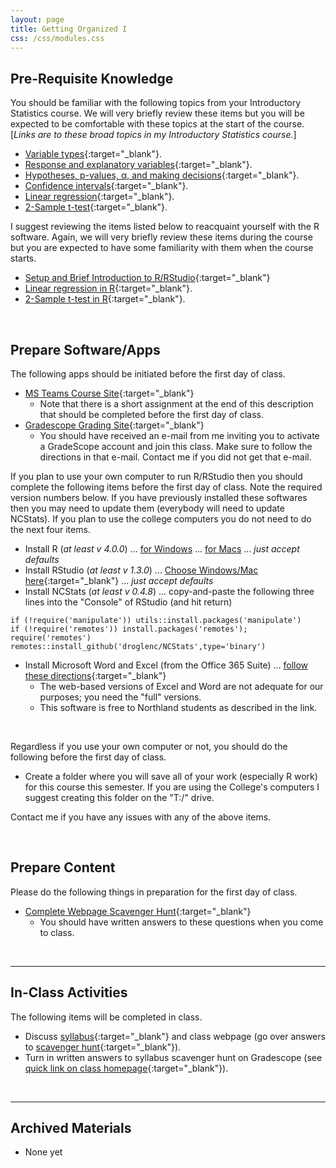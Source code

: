 ```yaml
---
layout: page
title: Getting Organized I
css: /css/modules.css
---
```


## Pre-Requisite Knowledge
You should be familiar with the following topics from your Introductory Statistics course. We will very briefly review these items but you will be expected to be comfortable with these topics at the start of the course. [*Links are to these broad topics in my Introductory Statistics course.*]

* [Variable types](http://derekogle.com/NCMTH107/modules/FoundationalDefns.html){:target="_blank"}.
* [Response and explanatory variables](http://derekogle.com/NCMTH107/modules/DataProduction.html){:target="_blank"}.
* [Hypotheses, p-values, &alpha;, and making decisions](http://derekogle.com/NCMTH107/modules/HypTesting1.html){:target="_blank"}.
* [Confidence intervals](http://derekogle.com/NCMTH107/modules/ConfRegions1.html){:target="_blank"}.
* [Linear regression](http://derekogle.com/NCMTH107/modules/LinearRegression.html){:target="_blank"}.
* [2-Sample t-test](http://derekogle.com/NCMTH107/modules/2Samplet.html){:target="_blank"}.

I suggest reviewing the items listed below to reacquaint yourself with the R software. Again, we will very briefly review these items during the course but you are expected to have some familiarity with them when the course starts.

* [Setup and Brief Introduction to R/RStudio](http://derekogle.com/NCMTH107/modules/RStart.html){:target="_blank"}
* [Linear regression in R](http://derekogle.com/NCMTH107/modules/RRegression.html){:target="_blank"}.
* [2-Sample t-test in R](http://derekogle.com/NCMTH107/modules/Rttests.html){:target="_blank"}.

&nbsp;

## Prepare Software/Apps
The following apps should be initiated before the first day of class.

* [MS Teams Course Site](resources/MSTeams_Intro){:target="_blank"}
    * Note that there is a short assignment at the end of this description that should  be completed before the first day of class.
* [Gradescope Grading Site](resources/Gradescope_Intro){:target="_blank"}
    * You should have received an e-mail from me inviting you to activate a GradeScope account and join this class. Make sure to follow the directions in that e-mail. Contact me if you did not get that e-mail.

If you plan to use your own computer to run R/RStudio then you should complete the following items before the first day of class. Note the required version numbers below. If you have previously installed these softwares then you may need to update them (everybody will need to update NCStats). If you plan to use the college computers you do not need to do the next four items.

* Install R (*at least v 4.0.0*) ... [for Windows](https://cran.r-project.org/bin/windows/base/R-4.0.3-win.exe) ... [for Macs](https://cran.r-project.org/bin/macosx/R-4.0.3.pkg) ... *just accept defaults*
* Install RStudio (*at least v 1.3.0*) ... [Choose Windows/Mac here](https://rstudio.com/products/rstudio/download/#download){:target="_blank"} ... *just accept defaults*
* Install NCStats (*at least v 0.4.8*) ... copy-and-paste the following three lines into the "Console" of RStudio (and hit return)

```
if (!require('manipulate')) utils::install.packages('manipulate')
if (!require('remotes')) install.packages('remotes'); require('remotes')
remotes::install_github('droglenc/NCStats',type='binary')
```

* Install Microsoft Word and Excel (from the Office 365 Suite) ... [follow these directions](https://my.northland.edu/campus-life/campus-services/technology/#accessing-installing-office-365){:target="_blank"}
    * The web-based versions of Excel and Word are not adequate for our purposes; you need the "full" versions.
    * This software is free to Northland students as described in the link.

<br>

Regardless if you use your own computer or not, you should do the following before the first day of class.

* Create a folder where you will save all of your work (especially R work) for this course this semester. If you are using the College's computers I suggest creating this folder on the "T:/" drive.

Contact me if you have any issues with any of the above items.

&nbsp;

## Prepare Content
Please do the following things in preparation for the first day of class.

* [Complete Webpage Scavenger Hunt](prep/GetOrganized_Hunt){:target="_blank"}
    * You should have written answers to these questions when you come to class.

&nbsp;

----

## In-Class Activities
The following items will be completed in class.

* Discuss [syllabus](../resources/Syllabus_Current.html){:target="_blank"} and class webpage (go over answers to [scavenger hunt](prep/GetOrganized_Hunt){:target="_blank"}).
* Turn in written answers to syllabus scavenger hunt on Gradescope (see [quick link on class homepage](../){:target="_blank"}).

&nbsp;

----

## Archived Materials

* None yet
